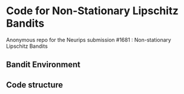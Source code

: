 # Code for Non-Stationary Lipschitz Bandits

Anonymous repo for the Neurips submission #1681 : Non-stationary Lipschitz Bandits

## Bandit Environment

## Code structure

